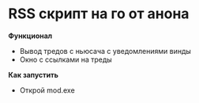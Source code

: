 # RSS скрипт на го от анона
**Функционал**
- Вывод тредов с ньюсача с уведомлениями винды
- Окно с ссылками на треды

**Как запустить**
- Открой mod.exe
